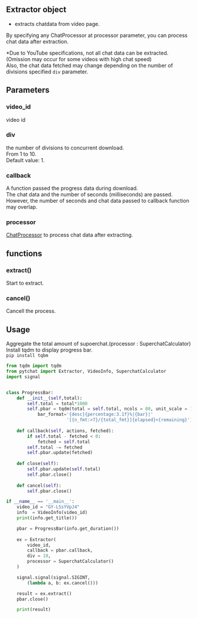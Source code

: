 ## Extractor object<br>
+ extracts chatdata from video page.

By specifying any ChatProcessor at processor parameter, you can process chat data after extraction.

*Due to YouTube specifications, not all chat data can be extracted. <br> (Omission may occur for some videos with high chat speed) <br> Also, the chat data fetched may change depending on the number of divisions specified `div` parameter.

## Parameters
### video_id
video id

### div
the number of divisions to concurrent download.<br>
From 1 to 10.<br>
Default value: 1.<br>

### callback
A function passed the progress data during download. <br>
The chat data and the number of seconds (milliseconds) are passed. <br>
However, the number of seconds and chat data passed to callback function may overlap.

### processor
[ChatProcessor](https://github.com/taizan-hokuto/pytchat/wiki/ChatProcessor) to process chat data after extracting.



## functions
### extract()
Start to extract.

### cancel()
Cancell the process.


## Usage
Aggregate the total amount of supoerchat.(processor : SuperchatCalculator)<br>
Install tqdm to display progress bar.<br>
`pip install tqbm`

```python
from tqdm import tqdm
from pytchat import Extractor, VideoInfo, SuperchatCalculator
import signal


class ProgressBar:
    def __init__(self,total):
        self.total = total*1000
        self.pbar = tqdm(total = self.total, ncols = 80, unit_scale = 1,
            bar_format='{desc}{percentage:3.1f}%|{bar}|'
                       '[{n_fmt:>7}/{total_fmt}]{elapsed}<{remaining}')
        
    def callback(self, actions, fetched):
        if self.total - fetched < 0:
            fetched = self.total
        self.total -= fetched
        self.pbar.update(fetched)
    
    def close(self):
        self.pbar.update(self.total)
        self.pbar.close()
    
    def cancel(self):
        self.pbar.close()

if __name__ == '__main__':
    video_id = "GY-LSsYVpJ4"
    info  = VideoInfo(video_id)
    print(info.get_title())    

    pbar = ProgressBar(info.get_duration())
 
    ex = Extractor(
        video_id,
        callback = pbar.callback,
        div = 10,
        processor = SuperchatCalculator()
    )

    signal.signal(signal.SIGINT,  
        (lambda a, b: ex.cancel()))

    result = ex.extract()
    pbar.close()

    print(result)